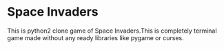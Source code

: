 # Space Invaders

This is python2 clone game of Space Invaders.This is completely terminal game made without any ready libraries like pygame or curses.